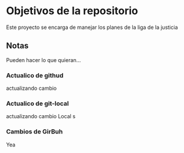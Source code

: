 # Objetivos de la repositorio

Este proyecto se encarga de manejar los planes de la liga de la justicia


## Notas
Pueden hacer lo que quieran...

### Actualico de githud
actualizando cambio


### Actualico de git-local
actualizando cambio  Local s

### Cambios de GirBuh
Yea

